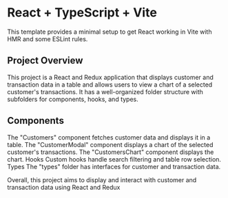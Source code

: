 # React + TypeScript + Vite

This template provides a minimal setup to get React working in Vite with HMR and some ESLint rules.

## Project Overview
This project is a React and Redux application that displays customer and transaction data in a table and allows users to view a chart of a selected customer's transactions. It has a well-organized folder structure with subfolders for components, hooks, and types.

## Components
The "Customers" component fetches customer data and displays it in a table.
The "CustomerModal" component displays a chart of the selected customer's transactions.
The "CustomersChart" component displays the chart.
Hooks
Custom hooks handle search filtering and table row selection.
Types
The "types" folder has interfaces for customer and transaction data.

Overall, this project aims to display and interact with customer and transaction data using React and Redux
